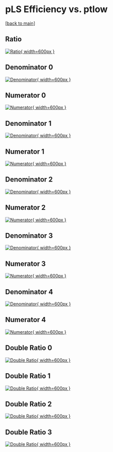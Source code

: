 # pLS Efficiency vs. ptlow

[[back to main](./)]



## Ratio

[![Ratio](../mtv/var/pLS_vtr_211_1_eff_ptlow.png){ width=600px }](../mtv/var/pLS_vtr_211_1_eff_ptlow.pdf)

## Denominator 0

[![Denominator](../mtv/den/pLS_vtr_211_1_eff_ptlow_den0.png){ width=600px }](../mtv/den/pLS_vtr_211_1_eff_ptlow_den0.pdf)

## Numerator 0

[![Numerator](../mtv/num/pLS_vtr_211_1_eff_ptlow_num0.png){ width=600px }](../mtv/num/pLS_vtr_211_1_eff_ptlow_num0.pdf)

## Denominator 1

[![Denominator](../mtv/den/pLS_vtr_211_1_eff_ptlow_den1.png){ width=600px }](../mtv/den/pLS_vtr_211_1_eff_ptlow_den1.pdf)

## Numerator 1

[![Numerator](../mtv/num/pLS_vtr_211_1_eff_ptlow_num1.png){ width=600px }](../mtv/num/pLS_vtr_211_1_eff_ptlow_num1.pdf)

## Denominator 2

[![Denominator](../mtv/den/pLS_vtr_211_1_eff_ptlow_den2.png){ width=600px }](../mtv/den/pLS_vtr_211_1_eff_ptlow_den2.pdf)

## Numerator 2

[![Numerator](../mtv/num/pLS_vtr_211_1_eff_ptlow_num2.png){ width=600px }](../mtv/num/pLS_vtr_211_1_eff_ptlow_num2.pdf)

## Denominator 3

[![Denominator](../mtv/den/pLS_vtr_211_1_eff_ptlow_den3.png){ width=600px }](../mtv/den/pLS_vtr_211_1_eff_ptlow_den3.pdf)

## Numerator 3

[![Numerator](../mtv/num/pLS_vtr_211_1_eff_ptlow_num3.png){ width=600px }](../mtv/num/pLS_vtr_211_1_eff_ptlow_num3.pdf)

## Denominator 4

[![Denominator](../mtv/den/pLS_vtr_211_1_eff_ptlow_den4.png){ width=600px }](../mtv/den/pLS_vtr_211_1_eff_ptlow_den4.pdf)

## Numerator 4

[![Numerator](../mtv/num/pLS_vtr_211_1_eff_ptlow_num4.png){ width=600px }](../mtv/num/pLS_vtr_211_1_eff_ptlow_num4.pdf)

## Double Ratio 0

[![Double Ratio](../mtv/ratio/pLS_vtr_211_1_eff_ptlow_ratio0.png){ width=600px }](../mtv/ratio/pLS_vtr_211_1_eff_ptlow_ratio0.pdf)

## Double Ratio 1

[![Double Ratio](../mtv/ratio/pLS_vtr_211_1_eff_ptlow_ratio1.png){ width=600px }](../mtv/ratio/pLS_vtr_211_1_eff_ptlow_ratio1.pdf)

## Double Ratio 2

[![Double Ratio](../mtv/ratio/pLS_vtr_211_1_eff_ptlow_ratio2.png){ width=600px }](../mtv/ratio/pLS_vtr_211_1_eff_ptlow_ratio2.pdf)

## Double Ratio 3

[![Double Ratio](../mtv/ratio/pLS_vtr_211_1_eff_ptlow_ratio3.png){ width=600px }](../mtv/ratio/pLS_vtr_211_1_eff_ptlow_ratio3.pdf)

